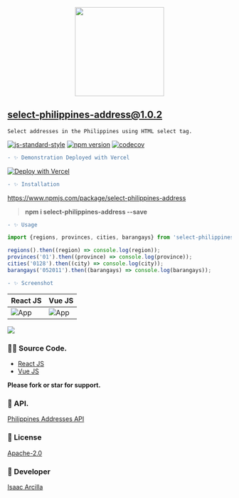 <p align="center"><img src="https://pngimage.net/wp-content/uploads/2018/06/philippine-flag-icon-png-5.png" width="200"></p>

## **select-philippines-address@1.0.2**

`Select addresses in the Philippines using HTML select tag.`

[![js-standard-style](https://img.shields.io/badge/code%20style-standard-brightgreen.svg?style=flat)](http://standardjs.com/) [![npm version](https://badge.fury.io/js/select-philippines-address.svg)](https://badge.fury.io/js/select-philippines-address) [![codecov](https://codecov.io/gh/nodejs/undici/branch/main/graph/badge.svg?token=yZL6LtXkOA)](https://codecov.io/gh/nodejs/undici)

```diff
- ✨ Demonstration Deployed with Vercel
```

[![Deploy with Vercel](https://vercel.com/button)](https://select-philippines-address.vercel.app/)

```diff
- ✨ Installation
```

https://www.npmjs.com/package/select-philippines-address

> **npm i select-philippines-address --save**

```diff
- ✨ Usage
```

```js
import {regions, provinces, cities, barangays} from 'select-philippines-address';

regions().then((region) => console.log(region));
provinces('01').then((province) => console.log(province));
cities('0128').then((city) => console.log(city));
barangays('052011').then((barangays) => console.log(barangays));
```

```diff
- ✨ Screenshot
```

React JS  | Vue JS
------------- | -------------
![App](https://github.com/isaacdarcilla/select-philippines-address/blob/main/demo/react/screenshot/1.PNG) | ![App](https://github.com/isaacdarcilla/select-philippines-address/blob/main/demo/vue/2.PNG)

![](https://github.com/isaacdarcilla/select-philippines-address/blob/main/demo/react/screenshot/img.png)

### 👨‍💻 Source Code.

* [React JS](https://github.com/isaacdarcilla/select-philippines-address/tree/main/demo/react)
* [Vue JS](https://github.com/isaacdarcilla/select-philippines-address/tree/main/demo/vue)

**Please fork or star for support.**

### 🔖 API.

[Philippines Addresses API](https://isaacdarcilla.github.io/philippine-addresses/)

### 🔖 License
[Apache-2.0](https://github.com/isaacdarcilla/select-philippines-address/blob/master/LICENSE)


### 🚀 Developer
[Isaac Arcilla](https://facebook.com/isaacdarcilla)

